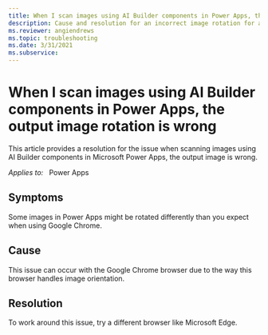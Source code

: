 ```yaml
---
title: When I scan images using AI Builder components in Power Apps, the output image rotation is wrong
description: Cause and resolution for an incorrect image rotation for a scanned image. 
ms.reviewer: angiendrews
ms.topic: troubleshooting
ms.date: 3/31/2021
ms.subservice: 
---
```


# When I scan images using AI Builder components in Power Apps, the output image rotation is wrong

This article provides a resolution for the issue when scanning images using AI Builder components in Microsoft Power Apps, the output image is wrong.

_Applies to:_ &nbsp; Power Apps


## Symptoms

Some images in Power Apps might be rotated differently than you expect when using Google Chrome. 

## Cause

This issue can occur with the Google Chrome browser due to the way this browser handles image orientation.


## Resolution

To work around this issue, try a different browser like Microsoft Edge. <!--Is it ok that I added the Edge content?-->